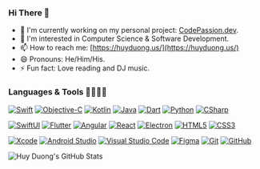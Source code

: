 ### Hi There 🎷

- 🔭 I'm currently working on my personal project: [CodePassion.dev](https://codepassion.dev).
- 🌱 I'm interested in Computer Science & Software Development.
- 📫 How to reach me: [https://huyduong.us/](https://huyduong.us/)
- 😄 Pronouns: He/Him/His.
- ⚡ Fun fact: Love reading and DJ music.

### Languages & Tools 🔦🔬💉🧪

[![Swift](https://img.shields.io/badge/-Swift-181717?style=flat&logo=swift&&logoColor=orange)](https://swift.org)
[![Objective-C](https://img.shields.io/badge/-Objective--C-gray?style=flat)](https://developer.apple.com/library/archive/documentation/Cocoa/Conceptual/ProgrammingWithObjectiveC/Introduction/Introduction.html)
[![Kotlin](https://img.shields.io/badge/-Kotlin-7675DF?style=flat&logo=kotlin&&logoColor=white)](https://kotlinlang.org)
[![Java](https://img.shields.io/badge/-Java-red?style=flat&logo=java&logoColor=white)](https://www.java.com/en/)
[![Dart](https://img.shields.io/badge/-Dart-0175C2?style=flat&logo=dart&logoColor=white)](https://dart.dev)
[![Python](https://img.shields.io/badge/-Python-FFA500?style=flat&logo=python&logoColor=white)](https://www.python.org) 
[![CSharp](https://img.shields.io/badge/-CSharp-73398D?style=flat&logo=c-sharp&logoColor=white)](https://docs.microsoft.com/en-us/dotnet/csharp/)
 
[![SwiftUI](https://img.shields.io/badge/-SwiftUI-04228C?style=flat&logo=swift&logoColor=white)](https://developer.apple.com/xcode/swiftui/) 
[![Flutter](https://img.shields.io/badge/-Flutter-218CF9?style=flat&logo=flutter&logoColor=white)](https://flutter.dev)
[![Angular](https://img.shields.io/badge/-Angular-EB0443?style=flat&logo=angular&logoColor=white)](https://angular.io/)
[![React](https://img.shields.io/badge/-React-41BDF5?style=flat&logo=react&logoColor=white)](https://reactjs.org/)
[![Electron](https://img.shields.io/badge/-Electron-181717?style=flat&logo=electron&logoColor=A1E8F6)](https://www.electronjs.org)
[![HTML5](https://img.shields.io/badge/-HTML5-red?style=flat&logo=html5&logoColor=white)](https://www.w3schools.com/html/)
[![CSS3](https://img.shields.io/badge/-CSS3-blue?style=flat&logo=css3&logoColor=white)](https://www.w3schools.com/css/)

[![Xcode](https://img.shields.io/badge/-Xcode-181717?style=flat&logo=xcode&logoColor=4FBAF8)](https://developer.apple.com/xcode/)
[![Android Studio](https://img.shields.io/badge/-Android_Studio-4D7C34?style=flat&logo=android-studio&logoColor=white)](https://developer.android.com/studio)
[![Visual Studio Code](https://img.shields.io/badge/-Visual_Studio_Code-007ACC?style=flat&logo=visual-studio-code&logoColor=white)](https://code.visualstudio.com/) 
[![Figma](https://img.shields.io/badge/-Figma-5658FB?style=flat&logo=figma&logoColor=white)](https://www.figma.com) 
[![Git](https://img.shields.io/badge/-Git-F05032?style=flat&logo=git&logoColor=white)](https://git-scm.com) 
[![GitHub](https://img.shields.io/badge/-GitHub-181717?style=flat&logo=github&logoColor=white)](https://github.com/duonghominhhuy) 

![Huy Duong's GitHub Stats](https://github-readme-stats.vercel.app/api?username=duonghominhhuy&show_icons=true&hide_border=true&theme=highcontrast)

<!--
**duonghominhhuy/duonghominhhuy** is a ✨ _special_ ✨ repository because its `README.md` (this file) appears on your GitHub profile.

Here are some ideas to get you started:

- 🔭 I’m currently working on ...
- 🌱 I’m currently learning ...
- 👯 I’m looking to collaborate on ...
- 🤔 I’m looking for help with ...
- 💬 Ask me about ...
- 📫 How to reach me: ...
- 😄 Pronouns: ...
- ⚡ Fun fact: ...
-->
